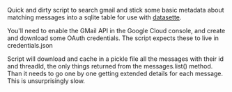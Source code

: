 Quick and dirty script to search gmail and stick some basic metadata about matching messages into a sqlite table for use with [datasette](https://datasette.io/).

You'll need to enable the GMail API in the Google Cloud console, and create and download some OAuth credentials. The script expects these to live in credentials.json

Script will download and cache in a pickle file all the messages with their id and threadId, the only things returned from the messages.list() method.  Than it needs to go one by one getting extended details for each message. This is unsurprisingly slow.
